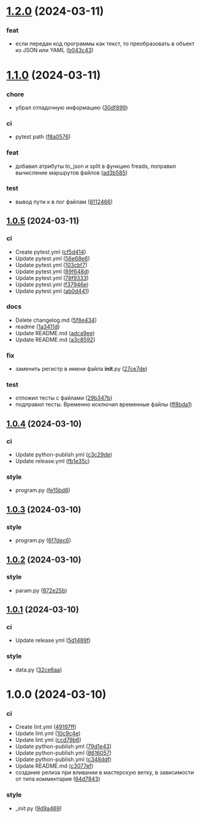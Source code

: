# [1.2.0](https://github.com/strukovsv/PAQLang/compare/v1.1.0...v1.2.0) (2024-03-11)


### feat

* если передан код программы как текст, то преобразовать в объект из JSON или YAML ([b043c43](https://github.com/strukovsv/PAQLang/commit/b043c43ef28aa825c81e4cfc51f5cb25be85087a))

# [1.1.0](https://github.com/strukovsv/PAQLang/compare/v1.0.5...v1.1.0) (2024-03-11)


### chore

* убрал отладочную информацию ([30df899](https://github.com/strukovsv/PAQLang/commit/30df899c6ebaf968a5032855a606d32025419b32))

### ci

* pytest path ([f8a0576](https://github.com/strukovsv/PAQLang/commit/f8a057695772d22545dd502ef90642be0aa14b8f))

### feat

* добавил атрибуты to_json и split в функцию freads, поправил вычисление маршрутов файлов ([ad3b585](https://github.com/strukovsv/PAQLang/commit/ad3b585033ec7c237eca5a333daea28f57e1b1c8))

### test

* вывод пути к в лог файлам ([8112466](https://github.com/strukovsv/PAQLang/commit/8112466025db39b04943dd4983ef46a39fbb5cb8))

## [1.0.5](https://github.com/strukovsv/PAQLang/compare/v1.0.4...v1.0.5) (2024-03-11)


### ci

* Create pytest.yml ([cf5d414](https://github.com/strukovsv/PAQLang/commit/cf5d414f96574e7b55ca163edd5074eec583c406))
* Update pytest.yml ([56e68e6](https://github.com/strukovsv/PAQLang/commit/56e68e6dadf0f1406ff63db0a7bce88ba519b932))
* Update pytest.yml ([103cbf7](https://github.com/strukovsv/PAQLang/commit/103cbf7fdb27077e6803962e28f2fa307f05ce93))
* Update pytest.yml ([89f648d](https://github.com/strukovsv/PAQLang/commit/89f648d19077c2e0c177de9d9bec187cd0460c83))
* Update pytest.yml ([78f9333](https://github.com/strukovsv/PAQLang/commit/78f93337b034d93fe45c0a44a236b807bc2b70af))
* Update pytest.yml ([f37946e](https://github.com/strukovsv/PAQLang/commit/f37946eb7e7571818d31525d0bfcb2099968768d))
* Update pytest.yml ([ab0d441](https://github.com/strukovsv/PAQLang/commit/ab0d4413649d548264dd877f8e8dbd1ca1884267))

### docs

* Delete changelog.md ([5f8e434](https://github.com/strukovsv/PAQLang/commit/5f8e434a6f2bb2801188883277da2b8dacec172b))
* readme ([1a3411d](https://github.com/strukovsv/PAQLang/commit/1a3411dcf69da224e179793298b9d5d866ccc45e))
* Update README.md ([adca9ee](https://github.com/strukovsv/PAQLang/commit/adca9ee05c853211dc4367b2c7985c2a3b6fb500))
* Update README.md ([a3c8592](https://github.com/strukovsv/PAQLang/commit/a3c85929925f21547c9e649ab597cc606716d8fe))

### fix

* заменить регистр в имени файла __init__.py ([27ce7de](https://github.com/strukovsv/PAQLang/commit/27ce7de5658ae464ca55226066567454b06d010a))

### test

* отложил тесты с файлами ([29b347b](https://github.com/strukovsv/PAQLang/commit/29b347bc3f86c7718ec282d970d41dbc1fa147a3))
* подправил тесты. Временно исключил временные файлы ([ff8bda1](https://github.com/strukovsv/PAQLang/commit/ff8bda10bdc2388ccf9e48d2a90a3cfb1f322c5a))

## [1.0.4](https://github.com/strukovsv/PAQLang/compare/v1.0.3...v1.0.4) (2024-03-10)


### ci

* Update python-publish.yml ([c3c29de](https://github.com/strukovsv/PAQLang/commit/c3c29de02ea745c12b014507a1277f8921f64d6b))
* Update release.yml ([fb1e35c](https://github.com/strukovsv/PAQLang/commit/fb1e35c722c78a21948079e35479d754f876dca5))

### style

* program.py ([fe15bd6](https://github.com/strukovsv/PAQLang/commit/fe15bd671db589eecf60eb537dd6a12bb36fb3b9))

## [1.0.3](https://github.com/strukovsv/PAQLang/compare/v1.0.2...v1.0.3) (2024-03-10)


### style

* program.py ([6f7dec6](https://github.com/strukovsv/PAQLang/commit/6f7dec6fd63d81c9fb3123d56802e541716ac9c2))

## [1.0.2](https://github.com/strukovsv/PAQLang/compare/v1.0.1...v1.0.2) (2024-03-10)


### style

* param.py ([972e25b](https://github.com/strukovsv/PAQLang/commit/972e25b96b30655a5050e6d37f5aa23eb8834cc7))

## [1.0.1](https://github.com/strukovsv/PAQLang/compare/v1.0.0...v1.0.1) (2024-03-10)


### ci

* Update release.yml ([5d1489f](https://github.com/strukovsv/PAQLang/commit/5d1489f14964a190e814ed853f5ad5502c078152))

### style

* data.py ([32ce6aa](https://github.com/strukovsv/PAQLang/commit/32ce6aa58f4ff95cc987687073389e3b8cc889ab))

# 1.0.0 (2024-03-10)


### ci

* Create lint.yml ([49197ff](https://github.com/strukovsv/PAQLang/commit/49197ff8829110faee6a37f52d0e3fa6072853bb))
* Update lint.yml ([10c9c4e](https://github.com/strukovsv/PAQLang/commit/10c9c4ee68966b263adab1ad326b73ab3482160b))
* Update lint.yml ([ccd79b6](https://github.com/strukovsv/PAQLang/commit/ccd79b6e297c16ce7859069db9a48117f0a90e03))
* Update python-publish.yml ([79d1e43](https://github.com/strukovsv/PAQLang/commit/79d1e43061b9daf067f2d9f08b7c2af2b037cfed))
* Update python-publish.yml ([8616057](https://github.com/strukovsv/PAQLang/commit/861605730ad211c79f4bdf0696cc2d1ffbe84a0b))
* Update python-publish.yml ([c348ddf](https://github.com/strukovsv/PAQLang/commit/c348ddf83dc8e42077c9b247581f9fe80b6b4da3))
* Update README.md ([c3077ef](https://github.com/strukovsv/PAQLang/commit/c3077ef248d864dfab5b0d328cc0dfa9833207cd))
* создание релиза при вливании в мастерскую ветку, в зависимости от типа комментария ([64d7843](https://github.com/strukovsv/PAQLang/commit/64d78434419daf97237523a78093a6e20587dc8e))

### style

* __init_.py ([9d9a469](https://github.com/strukovsv/PAQLang/commit/9d9a46945362e67f4a8f98fba55339a5024bab7f))

